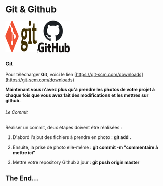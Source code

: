 # Git & Github

<img src="/images/git-logo.svg" width="100" height="100">!<img src="/images/github-logo.png" width="100" height="100">

### Git

Pour télécharger **Git**, voici le lien [https://git-scm.com/downloads](https://git-scm.com/downloads)


**Maintenant vous n'avez plus qu'à prendre les photos de votre projet à chaque fois que vous avez fait des modifications et les mettres sur github.**

###### Le Commit

Réaliser un commit, deux étapes doivent être réalisées :

1. D'abord l'ajout des fichiers à prendre en photo : **git add .**

2. Ensuite, la prise de photo elle-même : **git commit -m "commentaire à mettre ici"**

3. Mettre votre repository Github à jour : **git push origin master**

## The End...